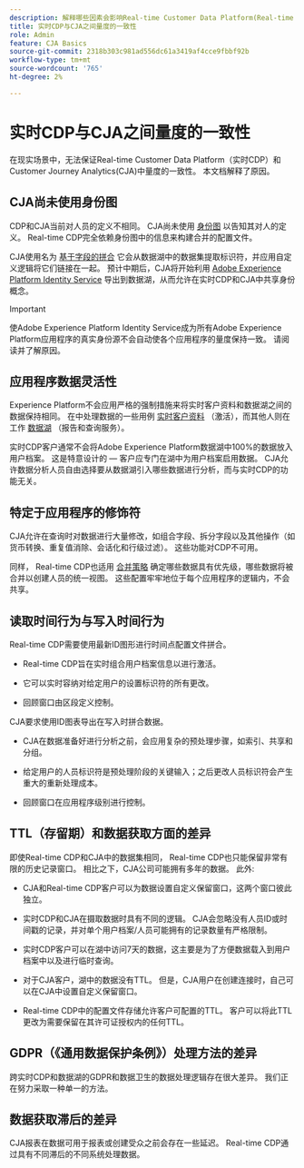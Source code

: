 ```yaml
---
description: 解释哪些因素会影响Real-time Customer Data Platform(Real-time CDP)与CJA之间量度的一致性。
title: 实时CDP与CJA之间量度的一致性
role: Admin
feature: CJA Basics
source-git-commit: 2318b303c981ad556dc61a3419af4cce9fbbf92b
workflow-type: tm+mt
source-wordcount: '765'
ht-degree: 2%

---
```



# 实时CDP与CJA之间量度的一致性

在现实场景中，无法保证Real-time Customer Data Platform（实时CDP）和Customer Journey Analytics(CJA)中量度的一致性。 本文档解释了原因。

## CJA尚未使用身份图

CDP和CJA当前对人员的定义不相同。 CJA尚未使用 [身份图](https://experienceleague.adobe.com/docs/experience-platform/identity/home.html?lang=zh-Hans) 以告知其对人的定义。 Real-time CDP完全依赖身份图中的信息来构建合并的配置文件。

CJA使用名为 [基于字段的拼合](/help/connections/cca/overview.md) 它会从数据湖中的数据集提取标识符，并应用自定义逻辑将它们链接在一起。 预计中期后，CJA将开始利用 [Adobe Experience Platform Identity Service](https://experienceleague.adobe.com/docs/experience-platform/identity/home.html?lang=en) 导出到数据湖，从而允许在实时CDP和CJA中共享身份概念。

>[!IMPORTANT]
>
>使Adobe Experience Platform Identity Service成为所有Adobe Experience Platform应用程序的真实身份源不会自动使各个应用程序的量度保持一致。 请阅读并了解原因。

## 应用程序数据灵活性

Experience Platform不会应用严格的强制措施来将实时客户资料和数据湖之间的数据保持相同。 在中处理数据的一些用例 [实时客户资料](https://experienceleague.adobe.com/docs/experience-platform/rtcdp/profile/profile-overview.html?lang=en) （激活），而其他人则在工作 [数据湖](https://business.adobe.com/blog/basics/data-lake) （报告和查询服务）。

实时CDP客户通常不会将Adobe Experience Platform数据湖中100%的数据放入用户档案。 这是特意设计的 — 客户应专门在湖中为用户档案启用数据。 CJA允许数据分析人员自由选择要从数据湖引入哪些数据进行分析，而与实时CDP的功能无关。

## 特定于应用程序的修饰符

CJA允许在查询时对数据进行大量修改，如组合字段、拆分字段以及其他操作（如货币转换、重复值消除、会话化和行级过滤）。 这些功能对CDP不可用。

同样， Real-time CDP也适用 [合并策略](https://experienceleague.adobe.com/docs/experience-platform/profile/merge-policies/overview.html?lang=en) 确定哪些数据具有优先级，哪些数据将被合并以创建人员的统一视图。 这些配置牢牢地位于每个应用程序的逻辑内，不会共享。

## 读取时间行为与写入时间行为

Real-time CDP需要使用最新ID图形进行时间点配置文件拼合。

* Real-time CDP旨在实时组合用户档案信息以进行激活。

* 它可以实时容纳对给定用户的设置标识符的所有更改。

* 回顾窗口由区段定义控制。

CJA要求使用ID图表导出在写入时拼合数据。

* CJA在数据准备好进行分析之前，会应用复杂的预处理步骤，如索引、共享和分组。

* 给定用户的人员标识符是预处理阶段的关键输入；之后更改人员标识符会产生重大的重新处理成本。

* 回顾窗口在应用程序级别进行控制。

## TTL（存留期）和数据获取方面的差异

即使Real-time CDP和CJA中的数据集相同， Real-time CDP也只能保留非常有限的历史记录窗口。 相比之下，CJA公司可能拥有多年的数据。 此外:

* CJA和Real-time CDP客户可以为数据设置自定义保留窗口，这两个窗口彼此独立。

* 实时CDP和CJA在摄取数据时具有不同的逻辑。 CJA会忽略没有人员ID或时间戳的记录，并对单个用户档案/人员可能拥有的记录数量有严格限制。

* 实时CDP客户可以在湖中访问7天的数据，这主要是为了方便数据载入到用户档案中以及进行临时查询。

* 对于CJA客户，湖中的数据没有TTL。 但是，CJA用户在创建连接时，自己可以在CJA中设置自定义保留窗口。

* Real-time CDP中的配置文件存储允许客户可配置的TTL。 客户可以将此TTL更改为需要保留在其许可证授权内的任何TTL。

## GDPR（《通用数据保护条例》）处理方法的差异

跨实时CDP和数据湖的GDPR和数据卫生的数据处理逻辑存在很大差异。 我们正在努力采取一种单一的方法。

## 数据获取滞后的差异

CJA报表在数据可用于报表或创建受众之前会存在一些延迟。 Real-time CDP通过具有不同滞后的不同系统处理数据。